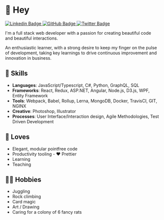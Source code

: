 # 👋 Hey

<a target="_blank" href="https://www.linkedin.com/in/dean-bowler-875a7323">
<img src="https://img.shields.io/badge/-LinkedIn-blue?style=for-the-badge&logo=Linkedin&logoColor=white&link=https://www.linkedin.com/in/dean-bowler-875a7323" alt="Linkedin Badge">
</a>

<a target="_blank" href="https://github.com/DeanBowler">
<img src="https://img.shields.io/badge/GitHub-100000?style=for-the-badge&logo=github&logoColor=white&link=https://github.com/DeanBowler" alt="GitHub Badge">
</a>

<a target="_blank" href="https://twitter.com/SpencerBatwick">
<img src="https://img.shields.io/badge/Twitter-1DA1F2?style=for-the-badge&logo=twitter&logoColor=white&link=https://twitter.com/SpencerBatwick" alt="Twitter Badge">
</a>

I'm a full stack web developer with a passion for creating beautiful code and beautiful interactions.

An enthusiastic learner, with a strong desire to keep my finger on the pulse of development, taking key learnings to drive continuous improvement and innovation in business.

## 📜 Skills

- **Languages**: JavaScript/Typescript, C#, Python, GraphQL, SQL
- **Frameworks**: React, Redux, ASP.NET, Angular, Node.js, D3.js, WPF, Entity Framework
- **Tools**: Webpack, Babel, Rollup, Lerna, MongoDB, Docker, TravisCI, GIT, NGINX
- **Creative**: Photoshop, Illustrator
- **Processes**: User Interface/Interaction design, Agile Methodologies, Test Driven Development

## 🥰 Loves

- Elegant, modular pointfree code
- Productivity tooling - ♥ Prettier
- Learning
- Teaching

## 🤹‍♀️ Hobbies

- Juggling
- Rock climbing
- Card magic
- Art / Drawing
- Caring for a colony of 6 fancy rats
